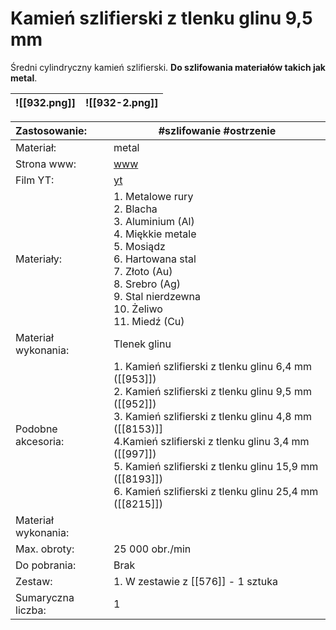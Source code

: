 # Kamień szlifierski z tlenku glinu 9,5 mm

Średni cylindryczny kamień szlifierski. **Do szlifowania materiałów takich jak metal**.



| ![[932.png]] | ![[932-2.png]] |
| ------------ | -------------- |


| Zastosowanie:       | #szlifowanie #ostrzenie                                                                                                                                                                                                                                                                                                                                |
| :------------------ | ------------------------------------------------------------------------------------------------------------------------------------------------------------------------------------------------------------------------------------------------------------------------------------------------------------------------------------------------------ |
| Materiał:           | metal                                                                                                                                                                                                                                                                                                                                                  |
| Strona www:         | [www](https://www.dremel.com/pl/pl/p/kamien-szlifierski-z-tlenku-glinu-95-mm-26150932ja)                                                                                                                                                                                                                                                               |
| Film YT:            | [yt](https://www.youtube.com/watch?v=71OR1mbiZ34)                                                                                                                                                                                                                                                                                                      |
| Materiały:          | 1. Metalowe rury<br>2. Blacha <br>3. Aluminium (Al)<br>4. Miękkie metale<br>5. Mosiądz<br>6. Hartowana stal<br>7. Złoto (Au)<br>8. Srebro (Ag)<br>9. Stal nierdzewna<br>10. Żeliwo<br>11. Miedź (Cu)                                                                                                                                                   |
| Materiał wykonania: | Tlenek glinu                                                                                                                                                                                                                                                                                                                                           |
| Podobne akcesoria:  | 1. Kamień szlifierski z tlenku glinu 6,4 mm ([[953]])<br>2. Kamień szlifierski z tlenku glinu 9,5 mm ([[952]])<br>3. Kamień szlifierski z tlenku glinu 4,8 mm ([[8153)]]<br>4.Kamień szlifierski z tlenku glinu 3,4 mm ([[997]])<br>5. Kamień szlifierski z tlenku glinu 15,9 mm ([[8193]])<br>6. Kamień szlifierski z tlenku glinu 25,4 mm ([[8215]]) |
| Materiał wykonania: |                                                                                                                                                                                                                                                                                                                                                        |
| Max. obroty:        | 25 000 obr./min                                                                                                                                                                                                                                                                                                                                        |
| Do pobrania:        | Brak                                                                                                                                                                                                                                                                                                                                                   |
| Zestaw:             | 1. W zestawie z [[576]] - 1 sztuka                                                                                                                                                                                                                                                                                                                     |
| Sumaryczna liczba:  | 1                                                                                                                                                                                                                                                                                                                                                      |
